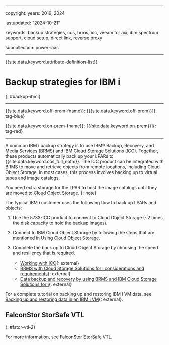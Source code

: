 ﻿---

copyright:
  years: 2019, 2024

lastupdated: "2024-10-21"

keywords: backup strategies, cos, brms, icc, veeam for aix, ibm spectrum support, cloud setup, direct link, reverse proxy

subcollection: power-iaas

---

{{site.data.keyword.attribute-definition-list}}

# Backup strategies for IBM i
{: #backup-ibmi}

---



{{site.data.keyword.off-prem-fname}}: [{{site.data.keyword.off-prem}}]{: tag-blue}


{{site.data.keyword.on-prem-fname}}: [{{site.data.keyword.on-prem}}]{: tag-red}



---


A common IBM i backup strategy is to use IBM® Backup, Recovery, and Media Services (BRMS) and IBM Cloud Storage Solutions (ICC). Together, these products automatically back up your LPARs to {{site.data.keyword.cos_full_notm}}. The ICC product can be integrated with BRMS to move and retrieve objects from remote locations, including Cloud Object Storage. In most cases, this process involves backing up to virtual tapes and image catalogs.

You need extra storage for the LPAR to host the image catalogs until they are moved to Cloud Object Storage.
{: note}

The typical IBM i customer uses the following flow to back up LPARs and objects:

1. Use the 5733-ICC product to connect to Cloud Object Storage (~2 times the disk capacity to hold the backup images).
2. Connect to IBM Cloud Object Storage by following the steps that are mentioned in [Using Cloud Object Storage](/docs/power-iaas?topic=power-iaas-additional-backup-strategies#cos-over-directlink).
3. Complete the back up to Cloud Object Storage by choosing the speed and resiliency that is required.

   - [Working with ICC](https://www.ibm.com/support/knowledgecenter/ssw_ibm_i_72/icc/topics/iccucon_commands_cloud_overview.htm){: external}
   - [BRMS with Cloud Storage Solutions for i considerations and requirements](https://www.ibm.com/support/knowledgecenter/en/ssw_ibm_i_74/rzai8/rzai8brmscloudrequireandconsider.htm){: external}
   - [Data backup and recovery by using BRMS and IBM Cloud Storage Solutions for i](https://www.ibm.com/support/knowledgecenter/en/ssw_ibm_i_74/rzai8/rzai8backupandrecoveryusingBRMSandICC.htm){: external}

For a complete tutorial on backing up and restoring IBM i VM data, see [Backing up and restoring data in an IBM i VM](https://cloud.ibm.com/media/docs/downloads/power-iaas-tutorials/PowerVS_IBMi_Backups_Tutorial_v1.pdf){: external}.

## FalconStor StorSafe VTL
{: #fstor-vtl-2}

For more information, see [FalconStor StorSafe VTL](/docs/power-iaas?topic=power-iaas-manage-vtl).
